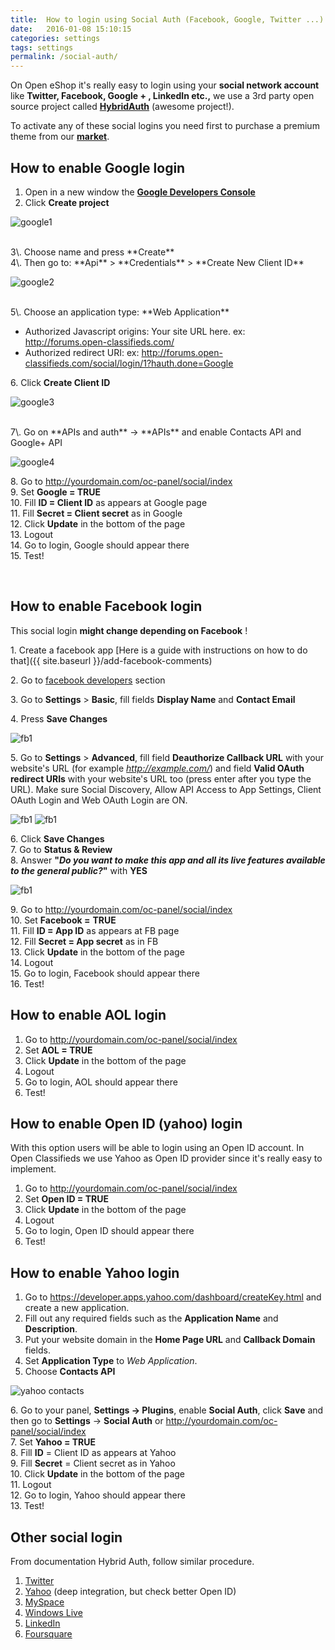 ```yaml
---
title:  How to login using Social Auth (Facebook, Google, Twitter ...)
date:   2016-01-08 15:10:15
categories: settings
tags: settings
permalink: /social-auth/
---
```

On Open eShop it's really easy to login using your **social network account** like **Twitter, Facebook, Google + , LinkedIn etc.,** we use a 3rd party open source project called **[HybridAuth](http://hybridauth.sourceforge.net/)** (awesome project!). 

To activate any of these social logins you need first to purchase a premium theme from our **[market](https://market.open-eshop.com/)**. 

## How to enable Google login

1. Open in a new window the **[Google Developers Console](https://cloud.google.com/console#/project)**
2. Click **Create project**

![google1](//open-classifieds.com/wp-content/uploads/2013/12/google1.png)

<br>
3\. Choose name and press **Create**<br>
4\. Then go to: **Api** > **Credentials** > **Create New Client ID**

![google2](//open-classifieds.com/wp-content/uploads/2013/12/google2.png)

<br>
5\. Choose an application type: **Web Application**

  * Authorized Javascript origins: Your site URL here. ex: http://forums.open-classifieds.com/
  * Authorized redirect URI: ex: http://forums.open-classifieds.com/social/login/1?hauth.done=Google
    
6\. Click **Create Client ID** 

![google3](//open-classifieds.com/wp-content/uploads/2013/12/google3.png)

<br>
7\. Go on **APIs and auth** -> **APIs** and enable Contacts API and Google+ API

![google4](//docs.yclas.com/images/google-social-auth.png)

8\. Go to http://yourdomain.com/oc-panel/social/index<br>
9\. Set **Google = TRUE**<br>
10\. Fill **ID = Client ID** as appears at Google page<br>
11\. Fill **Secret = Client secret** as in Google<br>
12\. Click **Update** in the bottom of the page<br>
13\. Logout<br>
14\. Go to login, Google should appear there<br>
15\. Test!<br>

<br>

## How to enable Facebook login

This social login **might change depending on Facebook** ! 

1\. Create a facebook app [Here is a guide with instructions on how to do that]({{ site.baseurl }}/add-facebook-comments)

2\. Go to [facebook developers](https://developers.facebook.com/apps) section

3\. Go to **Settings** > **Basic**, fill fields **Display Name** and **Contact Email** 

4\. Press **Save Changes**

![fb1](//docs.yclas.com/images/facebook1.png)

5\. Go to **Settings** > **Advanced**, fill field **Deauthorize Callback URL** with your website's URL (for example _http://example.com/_) and field **Valid OAuth redirect URIs** with your website's URL too (press enter after you type the URL). Make sure Social Discovery, Allow API Access to App Settings, Client OAuth Login and Web OAuth Login are ON.

![fb1](//docs.yclas.com/images/facebook2.png)
![fb1](//docs.yclas.com/images/facebook3.png)

6\. Click **Save Changes**<br>
7\. Go to **Status & Review**<br>
8\. Answer **"_Do you want to make this app and all its live features available to the general public?_"** with **YES**<br>

![fb1](//docs.yclas.com/images/facebook4.png)

9\. Go to http://yourdomain.com/oc-panel/social/index<br>
10\. Set **Facebook =** **TRUE**<br>
11\. Fill **ID = App ID** as appears at FB page<br>
12\. Fill **Secret = App secret** as in FB<br>
13\. Click **Update** in the bottom of the page<br>
14\. Logout<br>
15\. Go to login, Facebook should appear there<br>
16\. Test!<br>

## How to enable AOL login

1. Go to http://yourdomain.com/oc-panel/social/index
2. Set **AOL = TRUE**
3. Click **Update** in the bottom of the page
4. Logout
5. Go to login, AOL should appear there
6. Test!

## How to enable Open ID (yahoo) login

With this option users will be able to login using an Open ID account. In Open Classifieds we use Yahoo as Open ID provider since it's really easy to implement. 

1. Go to http://yourdomain.com/oc-panel/social/index
2. Set **Open ID = TRUE**
3. Click **Update** in the bottom of the page
4. Logout
5. Go to login, Open ID should appear there
6. Test!

## How to enable Yahoo login

1. Go to https://developer.apps.yahoo.com/dashboard/createKey.html and create a new application.
2. Fill out any required fields such as the **Application Name** and **Description**.
3. Put your website domain in the **Home Page URL** and **Callback Domain** fields.
4. Set **Application Type** to _Web Application_.
5. Choose **Contacts API**

![yahoo contacts](//docs.yclas.com/images/yahoo.png)

6\. Go to your panel, **Settings -> Plugins**, enable **Social Auth**, click **Save** and then go to **Settings** -> **Social Auth** or http://yourdomain.com/oc-panel/social/index <br>
7\. Set **Yahoo = TRUE**<br>
8\. Fill **ID** = Client ID as appears at Yahoo<br>
9\. Fill **Secret** = Client secret as in Yahoo<br>
10\. Click **Update** in the bottom of the page<br>
11\. Logout<br>
12\. Go to login, Yahoo should appear there<br>
13\. Test!<br>

## Other social login

From documentation Hybrid Auth, follow similar procedure. 

1. [Twitter](http://hybridauth.sourceforge.net/userguide/IDProvider_info_Twitter.html)
2. [Yahoo](http://hybridauth.sourceforge.net/userguide/IDProvider_info_Yahoo.html) (deep integration, but check better Open ID)
3. [MySpace](http://hybridauth.sourceforge.net/userguide/IDProvider_info_MySpace.html)
4. [Windows Live](http://hybridauth.sourceforge.net/userguide/IDProvider_info_Live.html)
5. [LinkedIn](http://hybridauth.sourceforge.net/userguide/IDProvider_info_LinkedIn.html)
6. [Foursquare](http://hybridauth.sourceforge.net/userguide/IDProvider_info_Foursquare.html)


